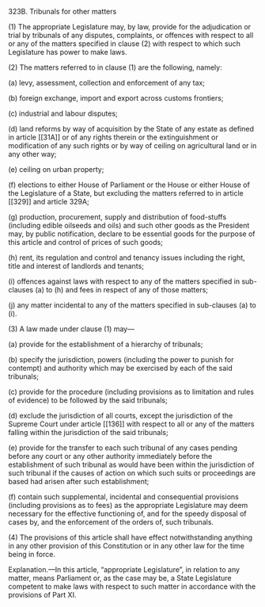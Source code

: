 323B. Tribunals for other matters

(1) The appropriate Legislature may, by law, provide for the adjudication or trial by tribunals of any disputes, complaints, or offences with respect to all or any of the matters specified in clause (2) with respect to which such Legislature has power to make laws.

(2) The matters referred to in clause (1) are the following, namely:

(a) levy, assessment, collection and enforcement of any tax;

(b) foreign exchange, import and export across customs frontiers;

(c) industrial and labour disputes;

(d) land reforms by way of acquisition by the State of any estate as defined in article [[31A]] or of any rights therein or the extinguishment or modification of any such rights or by way of ceiling on agricultural land or in any other way;

(e) ceiling on urban property;

(f) elections to either House of Parliament or the House or either House of the Legislature of a State, but excluding the matters referred to in article [[329]] and article 329A;

(g) production, procurement, supply and distribution of food-stuffs (including edible oilseeds and oils) and such other goods as the President may, by public notification, declare to be essential goods for the purpose of this article and control of prices of such goods;

(h) rent, its regulation and control and tenancy issues including the right, title and interest of landlords and tenants;

(i) offences against laws with respect to any of the matters specified in sub-clauses (a) to (h) and fees in respect of any of those matters;

(j) any matter incidental to any of the matters specified in sub-clauses (a) to (i).

(3) A law made under clause (1) may—

(a) provide for the establishment of a hierarchy of tribunals;

(b) specify the jurisdiction, powers (including the power to punish for contempt) and authority which may be exercised by each of the said tribunals;

(c) provide for the procedure (including provisions as to limitation and rules of evidence) to be followed by the said tribunals;

(d) exclude the jurisdiction of all courts, except the jurisdiction of the Supreme Court under article [[136]]  with respect to all or any of the matters falling within the jurisdiction of the said tribunals;

(e) provide for the transfer to each such tribunal of any cases pending before any court or any other authority immediately before the establishment of such tribunal as would have been within the jurisdiction of such tribunal if the causes of action on which such suits or proceedings are based had arisen after such establishment;

(f) contain such supplemental, incidental and consequential provisions (including provisions as to fees) as the appropriate Legislature may deem necessary for the effective functioning of, and for the speedy disposal of cases by, and the enforcement of the orders of, such tribunals.

(4) The provisions of this article shall have effect notwithstanding anything in any other provision of this Constitution or in any other law for the time being in force.

Explanation.—In this article, “appropriate Legislature”, in relation to any matter, means Parliament or, as the case may be, a State Legislature competent to make laws with respect to such matter in accordance with the provisions of Part XI.